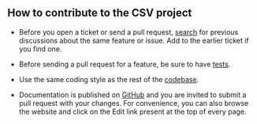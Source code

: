 ## How to contribute to the CSV project

- Before you open a ticket or send a pull request, [search](https://github.com/adaltas/node-csv/issues) for previous discussions about the same feature or issue. Add to the earlier ticket if you find one.

- Before sending a pull request for a feature, be sure to have [tests](https://github.com/adaltas/node-csv/tree/master/packages/csv/test).

- Use the same coding style as the rest of the [codebase](https://github.com/adaltas/node-csv/tree/master/packages).

- Documentation is published on [GitHub](https://github.com/adaltas/node-csv-docs) and you are invited to submit a pull request with your changes. For convenience, you can also browse the website and click on the Edit link present at the top of every page.
